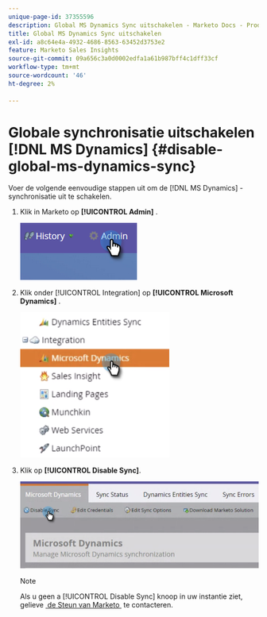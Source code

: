 ```yaml
---
unique-page-id: 37355596
description: Global MS Dynamics Sync uitschakelen - Marketo Docs - Productdocumentatie
title: Global MS Dynamics Sync uitschakelen
exl-id: a8c64e4a-4932-4686-8563-63452d3753e2
feature: Marketo Sales Insights
source-git-commit: 09a656c3a0d0002edfa1a61b987bff4c1dff33cf
workflow-type: tm+mt
source-wordcount: '46'
ht-degree: 2%

---
```


# Globale synchronisatie uitschakelen [!DNL MS Dynamics] {#disable-global-ms-dynamics-sync}

Voer de volgende eenvoudige stappen uit om de [!DNL MS Dynamics] -synchronisatie uit te schakelen.

1. Klik in Marketo op **[!UICONTROL Admin]** .

   ![](assets/one.png)

1. Klik onder [!UICONTROL Integration] op **[!UICONTROL Microsoft Dynamics]** .

   ![](assets/two.png)

1. Klik op **[!UICONTROL Disable Sync]**.

   ![](assets/three.png)

   >[!NOTE]
   >
   >Als u geen a [!UICONTROL Disable Sync] knoop in uw instantie ziet, gelieve [&#x200B; de Steun van Marketo &#x200B;](https://nation.marketo.com/t5/Support/ct-p/Support) te contacteren.
